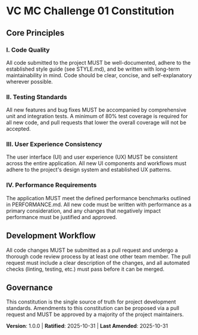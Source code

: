 # VC MC Challenge 01 Constitution

<!-- 
Sync Impact Report:
Version change: 0.0.0 -> 1.0.0
Added sections:
- I. Code Quality
- II. Testing Standards
- III. User Experience Consistency
- IV. Performance Requirements
- Development Workflow
Templates requiring updates:
- .specify/templates/plan-template.md (pending)
- .specify/templates/spec-template.md (pending)
- .specify/templates/tasks-template.md (pending)
-->

## Core Principles

### I. Code Quality
All code submitted to the project MUST be well-documented, adhere to the established style guide (see STYLE.md), and be written with long-term maintainability in mind. Code should be clear, concise, and self-explanatory wherever possible.

### II. Testing Standards
All new features and bug fixes MUST be accompanied by comprehensive unit and integration tests. A minimum of 80% test coverage is required for all new code, and pull requests that lower the overall coverage will not be accepted.

### III. User Experience Consistency
The user interface (UI) and user experience (UX) MUST be consistent across the entire application. All new UI components and workflows must adhere to the project's design system and established UX patterns.

### IV. Performance Requirements
The application MUST meet the defined performance benchmarks outlined in PERFORMANCE.md. All new code must be written with performance as a primary consideration, and any changes that negatively impact performance must be justified and approved.

## Development Workflow

All code changes MUST be submitted as a pull request and undergo a thorough code review process by at least one other team member. The pull request must include a clear description of the changes, and all automated checks (linting, testing, etc.) must pass before it can be merged.

## Governance

This constitution is the single source of truth for project development standards. Amendments to this constitution can be proposed via a pull request and MUST be approved by a majority of the project maintainers.

**Version**: 1.0.0 | **Ratified**: 2025-10-31 | **Last Amended**: 2025-10-31